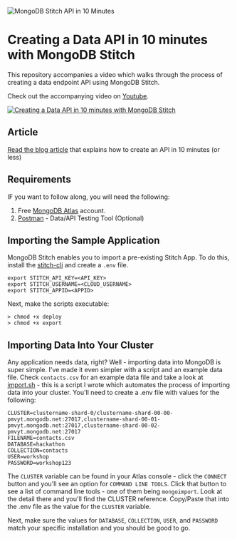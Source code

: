 ![MongoDB Stitch API in 10 Minutes](https://cdn-images-1.medium.com/max/800/1*6CLtZEbUdqbPViengE03og.png)
# Creating a Data API in 10 minutes with MongoDB Stitch

This repository accompanies a video which walks through the process of creating a data endpoint API using MongoDB Stitch. 

Check out the accompanying video on [Youtube](https://www.youtube.com/watch?v=WBEzGFpAnhY).

[![Creating a Data API in 10 minutes with MongoDB Stitch](https://img.youtube.com/vi/WBEzGFpAnhY/0.jpg)](https://www.youtube.com/watch?v=WBEzGFpAnhY)

## Article
[Read the blog article](https://medium.com/@michael.lynn/creating-a-data-enabled-api-in-10-minutes-with-mongodb-stitch-6d23578fed6d) that explains how to create an API in 10 minutes (or less)

## Requirements
IF you want to follow along, you will need the following:

1. Free [MongoDB Atlas](http://cloud.mongodb.com) account.
1. [Postman](http://getpostman.com) - Data/API Testing Tool (Optional)

## Importing the Sample Application

MongoDB Stitch enables you to import a pre-existing Stitch App. To do this, install the [stitch-cli](https://docs.mongodb.com/stitch/import-export/stitch-cli-reference/) and create a `.env` file.

```
export STITCH_API_KEY=<API_KEY>
export STITCH_USERNAME=<CLOUD_USERNAME>
export STITCH_APPID=<APPID>
```

Next, make the scripts executable:

```
> chmod +x deploy
> chmod +x export
```

## Importing Data Into Your Cluster

Any application needs data, right? Well - importing data into MongoDB is super simple. I've made it even simpler with a script and an example data file. Check `contacts.csv` for an example data file and take a look at [import.sh](./import.sh) - this is a script I wrote which automates the process of importing data into your cluster. You'll need to create a .env file with values for the following:

```
CLUSTER=clustername-shard-0/clustername-shard-00-00-pmvyt.mongodb.net:27017,clustername-shard-00-01-pmvyt.mongodb.net:27017,clustername-shard-00-02-pmvyt.mongodb.net:27017
FILENAME=contacts.csv
DATABASE=hackathon
COLLECTION=contacts
USER=workshop
PASSWORD=workshop123
```

The `CLUSTER` variable can be found in your Atlas console - click the `CONNECT` button and you'll see an option for `COMMAND LINE TOOLS`. Click that button to see a list of command line tools - one of them being `mongoimport`. Look at the detail there and you'll find the CLUSTER reference. Copy/Paste that into the .env file as the value for the `CLUSTER` variable.

Next, make sure the values for `DATABASE`, `COLLECTION`, `USER`, and `PASSWORD` match your specific installation and you should be good to go.